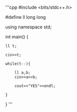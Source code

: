 '''cpp
#include <bits/stdc++.h>

#define ll long long

using namespace std;

int main()
{

	ll t;

	cin>>t;

	while(t--){

		ll a,b;
		cin>>a>>b;

		cout<<"YES"<<endl;

	}

}
'''
